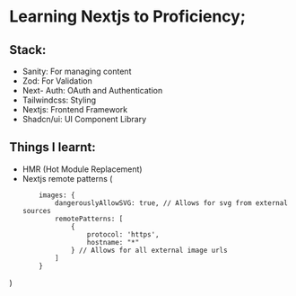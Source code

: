 # Learning Nextjs to Proficiency;

## Stack: 
- Sanity: For managing content
- Zod: For Validation
- Next- Auth: OAuth and Authentication
- Tailwindcss: Styling
- Nextjs: Frontend Framework
- Shadcn/ui: UI Component Library

## Things I learnt:
- HMR (Hot Module Replacement)
- Nextjs remote patterns (
    ```
        images: {
            dangerouslyAllowSVG: true, // Allows for svg from external sources
            remotePatterns: [
                {
                    protocol: 'https',
                    hostname: "*"
                } // Allows for all external image urls 
            ]
        }
    ```
)